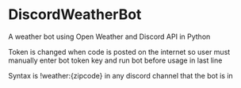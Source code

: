 # DiscordWeatherBot
A weather bot using Open Weather and Discord API in Python

Token is changed when code is posted on the internet so user must manually enter bot token key and run bot before usage in last line

Syntax is !weather:{zipcode} in any discord channel that the bot is in
 
